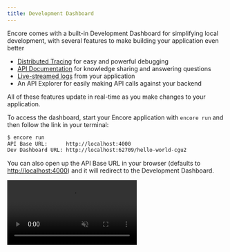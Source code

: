 ```yaml
---
title: Development Dashboard
---
```


Encore comes with a built-in Development Dashboard for simplifying local development, with several features to make building your application even better

* [Distributed Tracing](./tracing) for easy and powerful debugging
* [API Documentation](../develop/api-docs) for knowledge sharing and answering questions
* [Live-streamed logs](./logging) from your application 
* An API Explorer for easily making API calls against your backend

All of these features update in real-time as you make changes to your application.

To access the dashboard, start your Encore application with `encore run` and then follow the link in your terminal:

```bash
$ encore run
API Base URL:      http://localhost:4000
Dev Dashboard URL: http://localhost:62709/hello-world-cgu2
```

You can also open up the API Base URL in your browser (defaults to [http://localhost:4000](http://localhost:4000)) and it will redirect to the Development Dashboard.

<video autoPlay playsInline loop controls muted className="w-full h-full">
	<source src="/assets/docs/localdevdash.mp4" className="w-full h-full" type="video/mp4" />
</video>